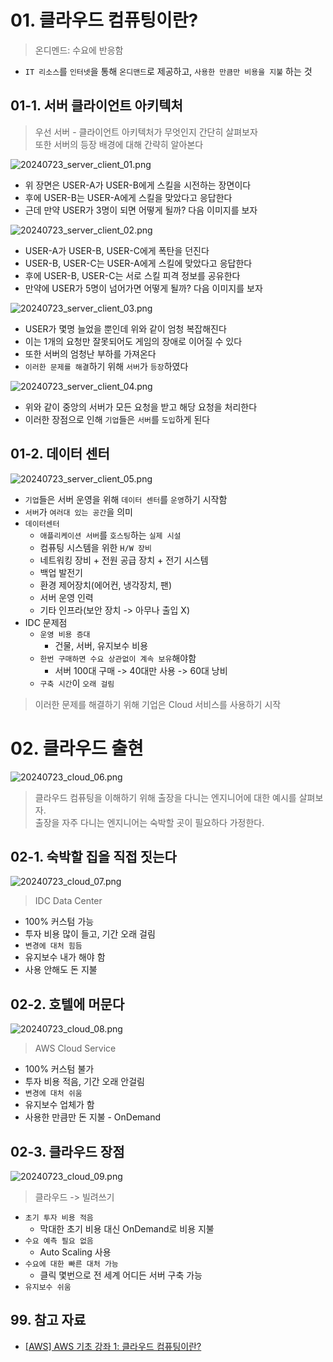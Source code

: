 # 01. 클라우드 컴퓨팅이란?

> 온디멘드: 수요에 반응함

- `IT 리소스`를 `인터넷`을 통해 `온디맨드`로 제공하고, `사용한 만큼만 비용을 지불` 하는 것

## 01-1. 서버 클라이언트 아키텍처

> 우선 서버 - 클라이언트 아키텍처가 무엇인지 간단히 살펴보자  
> 또한 서버의 등장 배경에 대해 간략히 알아본다

![20240723_server_client_01.png](./img/20240723_server_client_01.png)

- 위 장면은 USER-A가 USER-B에게 스킬을 시전하는 장면이다
- 후에 USER-B는 USER-A에게 스킬을 맞았다고 응답한다
- 근데 만약 USER가 3명이 되면 어떻게 될까? 다음 이미지를 보자

![20240723_server_client_02.png](./img/20240723_server_client_02.png)

- USER-A가 USER-B, USER-C에게 폭탄을 던진다
- USER-B, USER-C는 USER-A에게 스킬에 맞았다고 응답한다
- 후에 USER-B, USER-C는 서로 스킬 피격 정보를 공유한다
- 만약에 USER가 5명이 넘어가면 어떻게 될까? 다음 이미지를 보자

![20240723_server_client_03.png](./img/20240723_server_client_03.png)

- USER가 몇명 늘었을 뿐인데 위와 같이 엄청 복잡해진다
- 이는 1개의 요청만 잘못되어도 게임의 장애로 이어질 수 있다
- 또한 서버의 엄청난 부하를 가져온다
- `이러한 문제를 해결`하기 위해 `서버`가 `등장`하였다

![20240723_server_client_04.png](./img/20240723_server_client_04.png)

- 위와 같이 중앙의 서버가 모든 요청을 받고 해당 요청을 처리한다
- 이러한 장점으로 인해 `기업`들은 `서버`를 `도입`하게 된다

## 01-2. 데이터 센터

![20240723_server_client_05.png](./img/20240723_server_client_05.png)

- `기업`들은 서버 운영을 위해 `데이터 센터`를 `운영`하기 시작함
- `서버`가 `여러대 있는 공간`을 의미
- `데이터센터`
  - `애플리케이션 서버`를 `호스팅`하는 `실제 시설`
  - 컴퓨팅 시스템을 위한 `H/W 장비`
  - 네트워킹 장비 + 전원 공급 장치 + 전기 시스템
  - 백업 발전기
  - 환경 제어장치(에어컨, 냉각장치, 팬)
  - 서버 운영 인력
  - 기타 인프라(보안 장치 -> 아무나 출입 X)
- IDC 문제점
  - `운영 비용 증대`
    - 건물, 서버, 유지보수 비용
  - `한번 구매하면 수요 상관없이 계속 보유`해야함
    - 서버 100대 구매 -> 40대만 사용 -> 60대 낭비
  - `구축 시간`이 `오래 걸림`

> 이러한 문제를 해결하기 위해 기업은 Cloud 서비스를 사용하기 시작

# 02. 클라우드 출현

![20240723_cloud_06.png](./img/20240723_cloud_06.png)

> 클라우드 컴퓨팅을 이해하기 위해 출장을 다니는 엔지니어에 대한 예시를 살펴보자.  
> 출장을 자주 다니는 엔지니어는 숙박할 곳이 필요하다 가정한다.

## 02-1. 숙박할 집을 직접 짓는다

![20240723_cloud_07.png](./img/20240723_cloud_07.png)

> IDC Data Center

- 100% 커스텀 가능
- 투자 비용 많이 들고, 기간 오래 걸림
- `변경에 대처 힘듬`
- 유지보수 내가 해야 함
- 사용 안해도 돈 지불

## 02-2. 호텔에 머문다

![20240723_cloud_08.png](./img/20240723_cloud_08.png)

> AWS Cloud Service

- 100% 커스텀 불가
- 투자 비용 적음, 기간 오래 안걸림
- `변경에 대처 쉬움`
- 유지보수 업체가 함
- 사용한 만큼만 돈 지불 - OnDemand

## 02-3. 클라우드 장점

![20240723_cloud_09.png](./img/20240723_cloud_09.png)

> 클라우드 -> 빌려쓰기

- `초기 투자 비용 적음`
  - 막대한 초기 비용 대신 OnDemand로 비용 지불
- `수요 예측 필요 없음`
  - Auto Scaling 사용
- `수요에 대한 빠른 대처 가능`
  - 클릭 몇번으로 전 세계 어디든 서버 구축 가능
- `유지보수 쉬움`

## 99. 참고 자료

- [[AWS] AWS 기초 강좌 1: 클라우드 컴퓨팅이란?](https://www.youtube.com/watch?v=JjiYqBl2328&list=PLfth0bK2MgIan-SzGpHIbfnCnjj583K2m)
